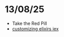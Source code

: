 # 13/08/25

- Take the Red Pill
- [customizing elixirs iex](https://samuelmullen.com/articles/customizing_elixirs_iex)
  

